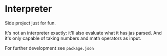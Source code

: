 # Interpreter
Side project just for fun.

It's not an interpreter exactly: it'll also evaluate what it has jas parsed.
And it's only capable of taking numbers and math operators as input.

For further development see `package.json`
